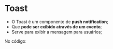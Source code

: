 # Toast
- O Toast é um componente de **push notification**;
- Que **pode ser exibido através de um evento**;
- Serve para exibir a mensagem para usuários;

No código:
~~~html

~~~
